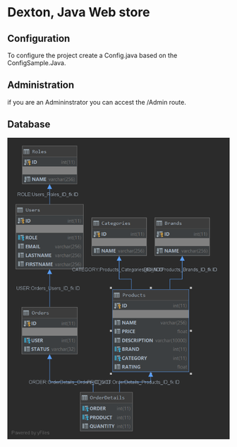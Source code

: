 # Dexton, Java Web store

## Configuration

To configure the project create a Config.java based on the ConfigSample.Java.

## Administration

if you are an Admininstrator you can accest the /Admin route.

## Database

![Database Diagram](docs/Dexton.png "Database Diagram")